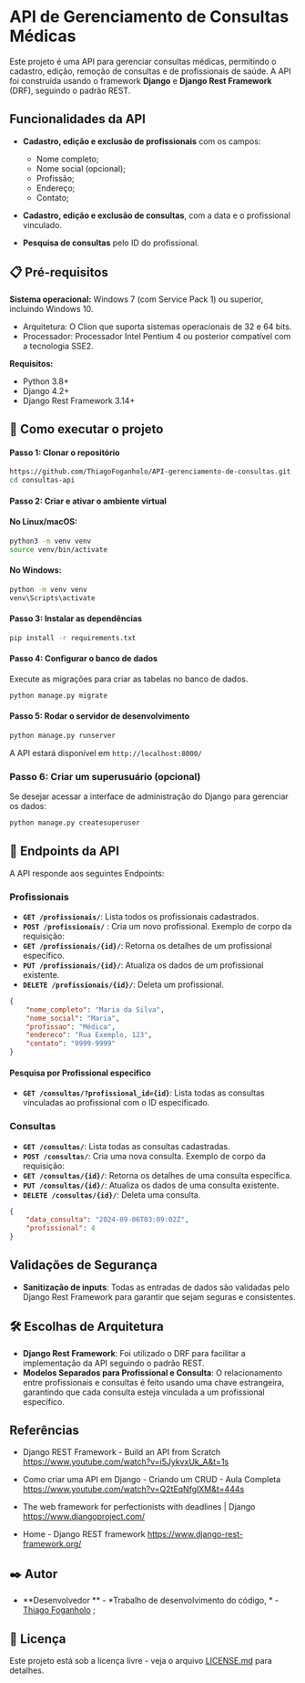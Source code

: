 
  
# API de Gerenciamento de Consultas Médicas
 
Este projeto é uma API para gerenciar consultas médicas, permitindo o cadastro, edição, remoção de consultas e de profissionais de saúde. A API foi construída usando o framework **Django** e **Django Rest Framework** (DRF), seguindo o padrão REST.

## Funcionalidades da API

-   **Cadastro, edição e exclusão de profissionais** com os campos:
    
    -   Nome completo;
    -   Nome social (opcional);
    -   Profissão;
    -   Endereço;
    -   Contato;
-   **Cadastro, edição e exclusão de consultas**, com a data e o profissional vinculado.    
-   **Pesquisa de consultas** pelo ID do profissional.

## 📋 Pré-requisitos  

**Sistema operacional:** Windows 7 (com Service Pack 1) ou superior, incluindo Windows 10.
- Arquitetura: O Clion que suporta sistemas operacionais de 32 e 64 bits.
- Processador: Processador Intel Pentium 4 ou posterior compatível com a tecnologia SSE2.

**Requisitos:**
-   Python 3.8+
-   Django 4.2+
-   Django Rest Framework 3.14+

## 🔧 Como executar o projeto
#### Passo 1: Clonar o repositório

```bash
https://github.com/ThiagoFoganholo/API-gerenciamento-de-consultas.git
cd consultas-api
```
#### Passo 2: Criar e ativar o ambiente virtual
#### No Linux/macOS:
```bash
python3 -m venv venv
source venv/bin/activate
```
#### No Windows:
```bash
python -m venv venv
venv\Scripts\activate
```
#### Passo 3: Instalar as dependências
```bash
pip install -r requirements.txt
```
#### Passo 4: Configurar o banco de dados

Execute as migrações para criar as tabelas no banco de dados.
```bash
python manage.py migrate
```
#### Passo 5: Rodar o servidor de desenvolvimento
```bash
python manage.py runserver
```
A API estará disponível em `http://localhost:8000/`

### Passo 6: Criar um superusuário (opcional)

Se desejar acessar a interface de administração do Django para gerenciar os dados:
```bash
python manage.py createsuperuser
```
## 🚀 Endpoints da API

A API responde aos seguintes Endpoints:

### Profissionais

-   **`GET /profissionais/`**: Lista todos os profissionais cadastrados.
-   **`POST /profissionais/`** : Cria um novo profissional. Exemplo de corpo da 	requisição:
- **`GET /profissionais/{id}/`**: Retorna os detalhes de um profissional específico.
- **`PUT /profissionais/{id}/`**: Atualiza os dados de um profissional existente.
- **`DELETE /profissionais/{id}/`**: Deleta um profissional.
```json
{
    "nome_completo": "Maria da Silva",
    "nome_social": "Maria",
    "profissao": "Médica",
    "endereco": "Rua Exemplo, 123",
    "contato": "9999-9999"
}
```

#### Pesquisa por Profissional especifico

-   **`GET /consultas/?profissional_id={id}`**: Lista todas as consultas vinculadas ao profissional com o ID especificado.

### Consultas

-   **`GET /consultas/`**: Lista todas as consultas cadastradas.
-   **`POST /consultas/`**: Cria uma nova consulta. Exemplo de corpo da requisição:
-   **`GET /consultas/{id}/`**: Retorna os detalhes de uma consulta específica.
-   **`PUT /consultas/{id}/`**: Atualiza os dados de uma consulta existente.
-   **`DELETE /consultas/{id}/`**: Deleta uma consulta.
```json
{
    "data_consulta": "2024-09-06T03:09:02Z",
    "profissional": 4
}
```

## Validações de Segurança

-   **Sanitização de inputs**: Todas as entradas de dados são validadas pelo Django Rest Framework para garantir que sejam seguras e consistentes.

## 🛠️ Escolhas de Arquitetura

-   **Django Rest Framework**: Foi utilizado o DRF para facilitar a implementação da API seguindo o padrão REST.
-   **Modelos Separados para Profissional e Consulta**: O relacionamento entre profissionais e consultas é feito usando uma chave estrangeira, garantindo que cada consulta esteja vinculada a um profissional específico.

##  Referências

- Django REST Framework - Build an API from Scratch https://www.youtube.com/watch?v=i5JykvxUk_A&t=1s

- Como criar uma API em Django - Criando um CRUD - Aula Completa https://www.youtube.com/watch?v=Q2tEqNfgIXM&t=444s

- The web framework for perfectionists with deadlines | Django https://www.djangoproject.com/

- Home - Django REST framework 
https://www.django-rest-framework.org/

## ✒️ Autor
* **Desenvolvedor ** - *Trabalho de desenvolvimento do código, * - [Thiago Foganholo](https://github.com/ThiagoFoganholo) ;

## 📄 Licença

Este projeto está sob a licença livre - veja o arquivo [LICENSE.md](https://github.com/usuario/projeto/licenca) para detalhes.
